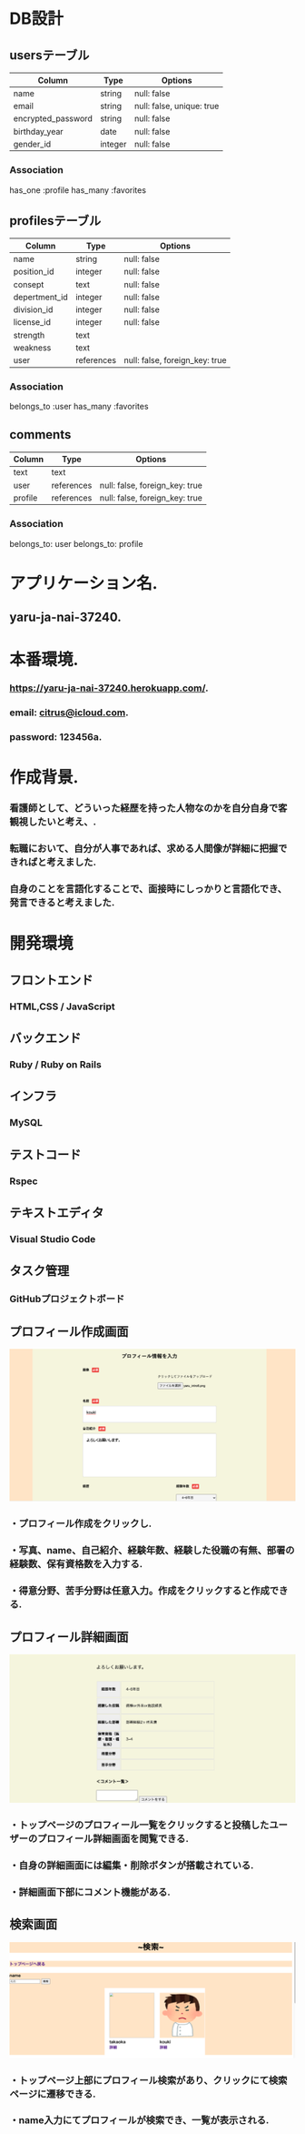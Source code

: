 # DB設計

## usersテーブル

| Column             | Type       | Options                        |
| -------------------| ---------- | ------------------------------ |
| name               | string     | null: false                    |
| email              | string     | null: false, unique: true      |
| encrypted_password | string     | null: false                    |
| birthday_year      | date       | null: false                    |
| gender_id          | integer    | null: false                    |

### Association
has_one :profile
has_many :favorites

## profilesテーブル

| Column             | Type       | Options                        |
| -------------------| ---------- | ------------------------------ |
| name               | string     | null: false                    |
| position_id        | integer    | null: false                    |
| consept            | text       | null: false                    |
| depertment_id      | integer    | null: false                    |
| division_id        | integer    | null: false                    |
| license_id         | integer    | null: false                    |
| strength           | text       |                                |
| weakness           | text       |                                |
| user               | references | null: false, foreign_key: true |

### Association

belongs_to :user
has_many :favorites


## comments
| Column             | Type       | Options                        |
| -------------------| ---------- | ------------------------------ |
| text               | text       |                                |
| user               | references | null: false, foreign_key: true |
| profile            | references | null: false, foreign_key: true |

### Association

belongs_to: user
belongs_to: profile


# アプリケーション名. 
## yaru-ja-nai-37240. 

# 本番環境. 
### https://yaru-ja-nai-37240.herokuapp.com/. 
### email: citrus@icloud.com. 
### password: 123456a. 


# 作成背景. 
### 看護師として、どういった経歴を持った人物なのかを自分自身で客観視したいと考え、. 
### 転職において、自分が人事であれば、求める人間像が詳細に把握できればと考えました. 
### 自身のことを言語化することで、面接時にしっかりと言語化でき、発言できると考えました. 



# 開発環境
## フロントエンド
### HTML,CSS / JavaScript
## バックエンド
### Ruby / Ruby on Rails
## インフラ
### MySQL
## テストコード
### Rspec
## テキストエディタ
### Visual Studio Code
## タスク管理
### GitHubプロジェクトボード


## プロフィール作成画面
![実際のプロフィール画面](yarujanai-readme1.png)
### ・プロフィール作成をクリックし. 　　
### ・写真、name、自己紹介、経験年数、経験した役職の有無、部署の経験数、保有資格数を入力する. 
### ・得意分野、苦手分野は任意入力。作成をクリックすると作成できる. 


## プロフィール詳細画面
![詳細画面](yarujanai-readme2.png)
### ・トップページのプロフィール一覧をクリックすると投稿したユーザーのプロフィール詳細画面を閲覧できる. 
### ・自身の詳細画面には編集・削除ボタンが搭載されている. 
### ・詳細画面下部にコメント機能がある. 

## 検索画面
![検索画面](yarujanai-readme3.png)
### ・トップページ上部にプロフィール検索があり、クリックにて検索ページに遷移できる. 
### ・name入力にてプロフィールが検索でき、一覧が表示される. 
